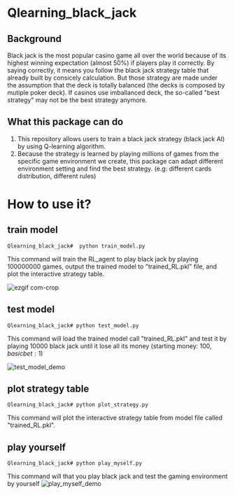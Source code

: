 # Qlearning_black_jack
## Background
Black jack is the most popular casino game all over the world because of its highest winning expectation (almost 50%) if players play it correctly. By saying correctly, it means you follow the black jack strategy table that already built by consicely calculation. But those strategy are made under the assumption that the deck is totally balanced (the decks is composed by mutiple poker deck). If casinos use imballanced deck, the so-called "best strategy" may not be the best strategy anymore.  

## What this package can do
1. This repository allows users to train a black jack strategy (black jack AI) by using Q-learning algorithm. 
2. Because the strategy is learned by playing millions of games from the specific game environment we create, this package can adapt different environment setting and find the best strategy. (e.g: different cards distribution, different rules)


# How to use it?
## train model
```
Qlearning_black_jack#  python train_model.py
```

This command will train the RL_agent to play black jack by playing 100000000 games, output the trained model to "trained_RL.pkl" file, and plot the interactive strategy table.

![ezgif com-crop](https://user-images.githubusercontent.com/27904418/53593159-d2b2d780-3b4c-11e9-8cc0-b8ede73f2542.gif)

## test model
```
Qlearning_black_jack# python test_model.py
```
This command will load the trained model call "trained_RL.pkl" and test it by playing 10000 black jack until it lose all its money (starting money: 100$, basic bet: 1$)

![test_model_demo](https://user-images.githubusercontent.com/27904418/54009499-eb5c5800-411f-11e9-809b-8234ab77eb03.png)

## plot strategy table
```
Qlearning_black_jack# python plot_strategy.py
```
This command will plot the interactive strategy table from model file called "trained_RL.pkl".

## play yourself
```
Qlearning_black_jack# python play_myself.py
```
This command will that you play black jack and test the gaming environment by yourself
![play_myself_demo](https://user-images.githubusercontent.com/27904418/54009916-9588af80-4121-11e9-8766-fc26ce7d0b37.png)

